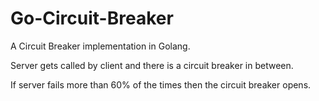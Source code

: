 # Go-Circuit-Breaker

A Circuit Breaker implementation in Golang. 

Server gets called by client and there is a circuit breaker in between.

If server fails more than 60% of the times then the circuit breaker opens. 
